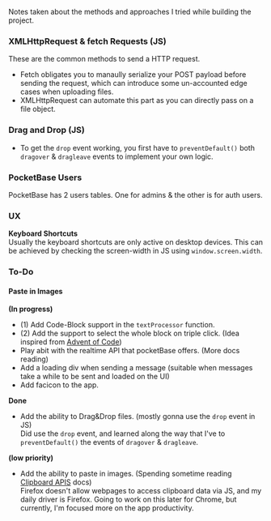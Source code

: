 Notes taken about the methods and approaches I tried while building the project.

### XMLHttpRequest & fetch Requests (JS)

These are the common methods to send a HTTP request.

* Fetch obligates you to manaully serialize your POST payload before sending the request, which can introduce some un-accounted edge cases when uploading files.
* XMLHttpRequest can automate this part as you can directly pass on a file object.

### Drag and Drop (JS)

* To get the `drop` event working, you first have to `preventDefault()` both `dragover` & `dragleave` events to implement your own logic.

### PocketBase Users

PocketBase has 2 users tables. One for admins & the other is for auth users.

### UX

**Keyboard Shortcuts**<br>
Usually the keyboard shortcuts are only active on desktop devices. This can be achieved by checking the screen-width in JS using `window.screen.width`.

### To-Do

#### Paste in Images

**(In progress)**
* (1) Add Code-Block support in the `textProcessor` function.
* (2) Add the support to select the whole block on triple click. (Idea inspired from [Advent of Code](https://xzansite.cyclic.app/blog/Programming/Events/Advent%20of%20Code%202022))
* Play abit with the realtime API that pocketBase offers. (More docs reading)
* Add a loading div when sending a message (suitable when messages take a while to be sent and loaded on the UI)
* Add facicon to the app.


**Done**
* Add the ability to Drag&Drop files. (mostly gonna use the `drop` event in JS)<br>
Did use the `drop` event, and learned along the way that I've to `preventDefault()` the events of `dragover` & `dragleave`.


**(low priority)**
* Add the ability to paste in images. (Spending sometime reading [Clipboard APIS](https://w3c.github.io/clipboard-apis/) docs)<br>
Firefox doesn't allow webpages to access clipboard data via JS, and my daily driver is Firefox. Going to work on this later for Chrome, but currently, I'm focused more on the app productivity.